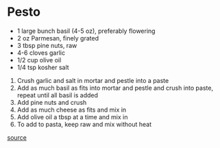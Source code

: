 # Pesto

* 1 large bunch basil (4-5 oz), preferably flowering
* 2 oz Parmesan, finely grated
* 3 tbsp pine nuts, raw
* 4-6 cloves garlic
* 1/2 cup olive oil
* 1/4 tsp kosher salt

1. Crush garlic and salt in mortar and pestle into a paste
1. Add as much basil as fits into mortar and pestle and crush into paste, repeat until all basil is added
1. Add pine nuts and crush
1. Add as much cheese as fits and mix in
1. Add olive oil a tbsp at a time and mix in
1. To add to pasta, keep raw and mix without heat

[source](https://www.youtube.com/watch?v=6-dOZezSwwM)
